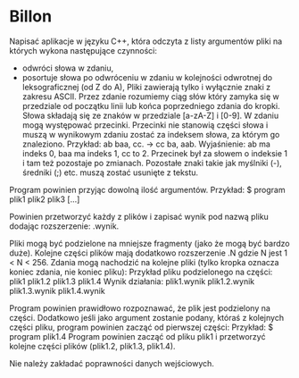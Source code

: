 # Billon
Napisać aplikacje w języku C++, która odczyta z listy argumentów pliki na których wykona następujące czynności:
- odwróci słowa w zdaniu,
- posortuje słowa po odwróceniu w zdaniu w kolejności odwrotnej do leksograficznej (od Z do A),
Pliki zawierają tylko i wyłącznie znaki z zakresu ASCII. Przez zdanie rozumiemy ciąg słów który zamyka się w przedziale od początku linii lub końca poprzedniego zdania do kropki. Słowa składają się ze znaków w przedziale [a-zA-Z] i [0-9]. W zdaniu mogą występować przecinki. Przecinki nie stanowią części słowa i muszą w wynikowym zdaniu zostać za indeksem słowa, za którym go znaleziono.
Przykład: ab baa, cc. -> cc ba, aab.
Wyjaśnienie: ab ma indeks 0, baa ma indeks 1, cc to 2. Przecinek był za słowem o indeksie 1 i tam też pozostaje po zmianach.
Pozostałe znaki takie jak myślniki (-), średniki (;) etc. muszą zostać usunięte z tekstu.

Program powinien przyjąc dowolną ilość argumentów. Przykład:
$ program plik1 plik2 plik3 [...]

Powinien przetworzyć każdy z plików i zapisać wynik pod nazwą pliku dodając rozszerzenie: .wynik.

Pliki mogą być podzielone na mniejsze fragmenty (jako że mogą być bardzo duże). Kolejne części plików mają dodatkowo rozszerzenie .N gdzie N jest 1 < N < 256. Zdania mogą nachodzić na kolejne pliki (tylko kropka oznacza koniec zdania, nie koniec pliku):
Przykład pliku podzielonego na części:
plik1
plik1.2
plik1.3
plik1.4
Wynik działania:
plik1.wynik
plik1.2.wynik
plik1.3.wynik
plik1.4.wynik

Program powinien prawidłowo rozpoznawać, że plik jest podzielony na części. Dodatkowo jeśli jako argument zostanie podany, któraś z kolejnych części pliku, program powinien zacząć od pierwszej części:
Przykład:
$ program plik1.4
Program powinien zacząć od pliku plik1 i przetworzyć kolejne części plików (plik1.2, plik1.3, plik1.4).

Nie należy zakładać poprawności danych wejściowych.
